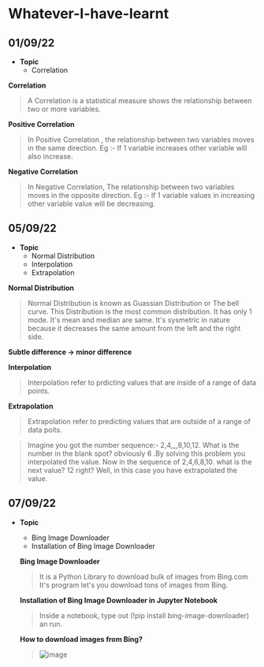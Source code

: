 # Whatever-I-have-learnt
## 01/09/22
- **Topic**
  * Correlation

**Correlation**
> A Correlation is a statistical measure shows the relationship between two or more variables.

**Positive Correlation**
> In Positive Correlation , the relationship between two variables moves in the same direction.
> Eg :- If 1 variable increases other variable will also increase.

**Negative Correlation**
> In Negative Correlation, The relationship between two variables moves in the opposite direction.
> Eg :- If 1 variable values in increasing other variable value will be decreasing.


## 05/09/22
- **Topic**
  * Normal Distribution
  * Interpolation
  * Extrapolation
  
**Normal Distribution**
> Normal Distribution is known as Guassian Distribution or The bell curve. This Distribution is the most common distribution.
> It has only 1 mode.
> It's mean and median are same.
> It's sysmetric in nature because it decreases the same amount from the left and the right side.

**Subtle difference -> minor difference**

**Interpolation**
> Interpolation refer to prdicting values that are inside of a range of data points.

**Extrapolation**
> Extrapolation refer to predicting values that are outside of a range of  data poits.

> Imagine you got the number sequence:- 2,4,_,8,10,12. What is the number in the blank spot? obviously 6 .By solving this problem you interpolated the value. Now in the sequence of 2,4,6,8,10. what is the next value? 12 right? Well, in this case you have extrapolated the value.

## 07/09/22
- **Topic**
  * Bing Image Downloader
  * Installation of Bing Image Downloader 
  
  **Bing Image Downloader**
  >  It is a Python Library to download bulk of images from Bing.com
  > It's program let's you download tons of images from Bing.
  
  **Installation of Bing Image Downloader in Jupyter Notebook**
  > Inside a notebook, type out (!pip install bing-image-downloader) an run.
  
  **How to download images from Bing?**
  > ![image](https://user-images.githubusercontent.com/75212387/188767034-eb0d9923-d031-4463-a9b1-c1359bcb7564.png)

  
  

